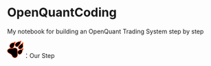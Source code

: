 # OpenQuantCoding

My notebook for building an OpenQuant Trading System step by step







![](/assets/icon_pawprint.png)：Our Step 

